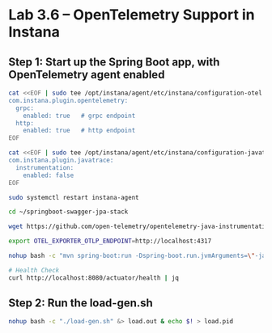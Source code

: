 # Lab 3.6 – OpenTelemetry Support in Instana

## Step 1: Start up the Spring Boot app, with OpenTelemetry agent enabled

```sh
cat <<EOF | sudo tee /opt/instana/agent/etc/instana/configuration-otel.yaml
com.instana.plugin.opentelemetry:
  grpc:
    enabled: true   # grpc endpoint
  http:
    enabled: true   # http endpoint
EOF
```

```sh
cat <<EOF | sudo tee /opt/instana/agent/etc/instana/configuration-javatrace.yaml
com.instana.plugin.javatrace:
  instrumentation:
    enabled: false
EOF
```

```sh
sudo systemctl restart instana-agent
```

```sh
cd ~/springboot-swagger-jpa-stack

wget https://github.com/open-telemetry/opentelemetry-java-instrumentation/releases/latest/download/opentelemetry-javaagent.jar
```

```sh
export OTEL_EXPORTER_OTLP_ENDPOINT=http://localhost:4317

nohup bash -c "mvn spring-boot:run -Dspring-boot.run.jvmArguments=\"-javaagent:`pwd`/opentelemetry-javaagent.jar\"" &> app.out & echo $! > app.pid
```

```sh
# Health Check
curl http://localhost:8080/actuator/health | jq
```

## Step 2: Run the load-gen.sh

```sh
nohup bash -c "./load-gen.sh" &> load.out & echo $! > load.pid
```
